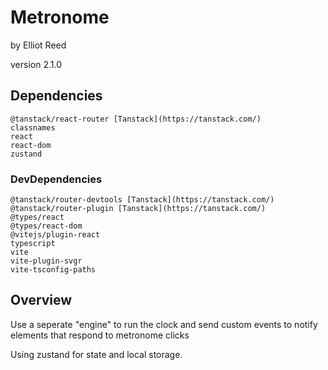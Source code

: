 # Metronome

by Elliot Reed

version 2.1.0

## Dependencies

    @tanstack/react-router [Tanstack](https://tanstack.com/)
    classnames
    react
    react-dom
    zustand

### DevDependencies

    @tanstack/router-devtools [Tanstack](https://tanstack.com/)
    @tanstack/router-plugin [Tanstack](https://tanstack.com/)
    @types/react
    @types/react-dom
    @vitejs/plugin-react
    typescript
    vite
    vite-plugin-svgr
    vite-tsconfig-paths

## Overview

Use a seperate "engine" to run the clock and send custom events to notify elements that respond to metronome clicks

Using zustand for state and local storage.
